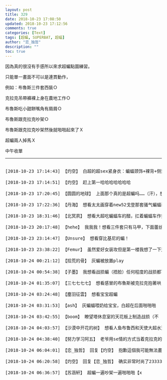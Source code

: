 ```yaml
---
layout: post
title: 329
date: 2018-10-23 17:08:50
updated: 2018-10-23 17:12:56
comments: true
categories: [Text]
tags: [超蝙, SUPERBAT, 超蝠]
author: "恋_独哲"
description: ""
toc: true
---
```


<p>因為真的很沒有手感所以來求超蝙點圖練習。</p> 
<p>只能單一畫面不可以是連貫動作，</p> 
<p>例如：布魯斯三件套西裝Ｏ</p> 
<p>克拉克吊帶褲裸上身在農地工作Ｏ</p> 
<p>布魯斯吃小甜餅嘴角有屑屑Ｏ</p> 
<p>布魯斯跟克拉克吵架Ｏ</p> 
<p>布魯斯跟克拉克吵架然後就啪啪起來了Ｘ</p> 
<p>超蝙兩人掉馬Ｘ</p> 
<p>中午收單</p>

---

<pre>

[2018-10-23 17:14:43] 【灼空】 白超的超sex紧身衣：蝙蝠颈饰+裸背+侧露腰的超人装+三角紧身裤+吊带袜+皮靴！飞在空中的人间之神姿势，背后是灰蝙瞪着我们【毫无求生欲】

[2018-10-23 17:14:51] 【灼空】 赶上第一哈哈哈哈哈哈哈

[2018-10-23 17:20:45] 【圆圆的地球】 上面那个真的是超蝙吗……（汗），想看灰蝙蝠孕期，白超侧头听灰蝙蝠肚子里宝宝的动静，贴着灰蝙蝠肚皮

[2018-10-23 17:22:36] 【丹海】 想看太太画穿着new52戈登那套骚气蝙蝠装的老爷_(:ᗤ」ㄥ)_如果太太有打算画我就给太太发那套制服的图

[2018-10-23 18:31:46] 【北冥夙】 想看大超吃蝙蝠车的醋，扛着蝙蝠车作势要砸，被蝙蝠侠用不赞同的目光看着。

[2018-10-23 20:17:48] 【hehe】 我我我！想看三件套只有马甲，下面蕾丝内裤的蝙

[2018-10-23 23:14:47] 【Unsure】 想看穿比基尼的蝙！

[2018-10-23 23:38:22] 【Femur】 虽然爱好女装攻但是第一楼我想了一下还是好雷………………其实挺想看不义的……最近插刀上瘾……

[2018-10-24 00:21:12] 【拾荒的骨】 灰蝙被放置play

[2018-10-24 00:54:38] 【子墨】 我想看战损蝙（捂脸）任何程度的战损都可以……（最近抖s属性暴露了……或者五十度肯特😌

[2018-10-24 01:35:07] 【三七七七七】 想看感冒的布魯斯被克拉克抱著哄，謝謝太太💕💕

[2018-10-24 03:24:48] 【塵羽征雲】 想看宝宝超蝙

[2018-10-24 03:31:53] 【ash】 灰蝙蝠喂奶给宝宝，白超在后面啪啪啪

[2018-10-24 03:42:55] 【boom】 瞭望塔休息室的天花板上制造战损（不

[2018-10-24 04:03:57] 【沙漠中开花的树】 想看人鱼布鲁西和天使大超水天相接处的亲吻(:3▓▒

[2018-10-24 04:38:40] 【努力学习阿五】 老爷用se情的方式当着克拉克的面吃♂小甜饼

[2018-10-24 06:04:01] 【恋_独哲】 回复【灼空】 抱歉這個我可能無法畫，畢竟白超是超中時尚尖端，我沒有膽給他亂換衣服😂😂😂😂我看我會被燒腦葉的

[2018-10-24 06:20:58] 【灼空】 回复【恋_独哲】 确实非常时尚了23333

[2018-10-24 06:36:57] 【苏涵轩】 超蝙一遍吵架一遍啪啪啪【x

</pre>